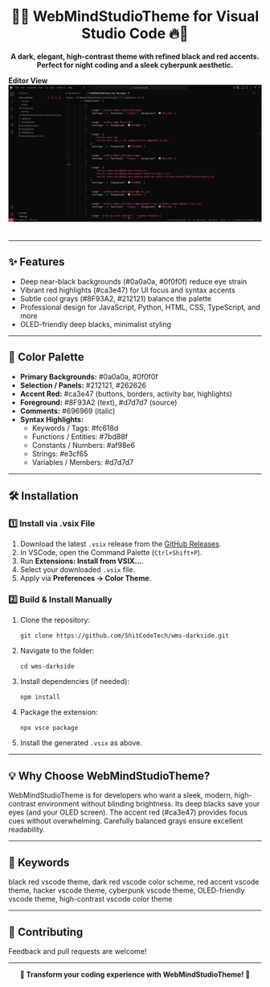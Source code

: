 <h1 align="center">🖤🔥 WebMindStudioTheme for Visual Studio Code 🔥🖤</h1>

<p align="center">
  <strong>A dark, elegant, high-contrast theme with refined black and red accents. Perfect for night coding and a sleek cyberpunk aesthetic.</strong>
</p>

<p>
  <strong>Editor View</strong><br>
  <img src="assets/editor.png" alt="Editor screenshot" style="max-width: 100%; margin-bottom: 20px;">
</p>

---

<h2>✨ Features</h2>

<ul>
  <li>Deep near-black backgrounds (#0a0a0a, #0f0f0f) reduce eye strain</li>
  <li>Vibrant red highlights (#ca3e47) for UI focus and syntax accents</li>
  <li>Subtle cool grays (#8F93A2, #212121) balance the palette</li>
  <li>Professional design for JavaScript, Python, HTML, CSS, TypeScript, and more</li>
  <li>OLED-friendly deep blacks, minimalist styling</li>
</ul>

---

<h2>🎨 Color Palette</h2>

<ul>
  <li><strong>Primary Backgrounds:</strong> #0a0a0a, #0f0f0f</li>
  <li><strong>Selection / Panels:</strong> #212121, #262626</li>
  <li><strong>Accent Red:</strong> #ca3e47 (buttons, borders, activity bar, highlights)</li>
  <li><strong>Foreground:</strong> #8F93A2 (text), #d7d7d7 (source)</li>
  <li><strong>Comments:</strong> #696969 (italic)</li>
  <li><strong>Syntax Highlights:</strong>
    <ul>
      <li>Keywords / Tags: #fc618d</li>
      <li>Functions / Entities: #7bd88f</li>
      <li>Constants / Numbers: #af98e6</li>
      <li>Strings: #e3cf65</li>
      <li>Variables / Members: #d7d7d7</li>
    </ul>
  </li>
</ul>

---

<h2>🛠️ Installation</h2>

<h3>1️⃣ Install via .vsix File</h3>
<ol>
  <li>Download the latest <code>.vsix</code> release from the <a href="https://github.com/ShitCodeTech/wms-darkside/releases">GitHub Releases</a>.</li>
  <li>In VSCode, open the Command Palette (<code>Ctrl+Shift+P</code>).</li>
  <li>Run <strong>Extensions: Install from VSIX...</strong>.</li>
  <li>Select your downloaded <code>.vsix</code> file.</li>
  <li>Apply via <strong>Preferences → Color Theme</strong>.</li>
</ol>

<h3>2️⃣ Build & Install Manually</h3>
<ol>
  <li>Clone the repository:</li>
  <pre><code>git clone https://github.com/ShitCodeTech/wms-darkside.git</code></pre>
  <li>Navigate to the folder:</li>
  <pre><code>cd wms-darkside</code></pre>
  <li>Install dependencies (if needed):</li>
  <pre><code>npm install</code></pre>
  <li>Package the extension:</li>
  <pre><code>npx vsce package</code></pre>
  <li>Install the generated <code>.vsix</code> as above.</li>
</ol>

---

<h2>💡 Why Choose WebMindStudioTheme?</h2>
<p>
  WebMindStudioTheme is for developers who want a sleek, modern, high-contrast environment without blinding brightness. Its deep blacks save your eyes (and your OLED screen). The accent red (#ca3e47) provides focus cues without overwhelming. Carefully balanced grays ensure excellent readability.
</p>

---

<h2>🚀 Keywords</h2>
<p>
  black red vscode theme, dark red vscode color scheme, red accent vscode theme, hacker vscode theme, cyberpunk vscode theme, OLED-friendly vscode theme, high-contrast vscode color theme
</p>

---

<h2>🤝 Contributing</h2>
<p>
  Feedback and pull requests are welcome!
</p>

---

<p align="center">
  <strong>🌌 Transform your coding experience with WebMindStudioTheme! 🌌</strong>
</p>
